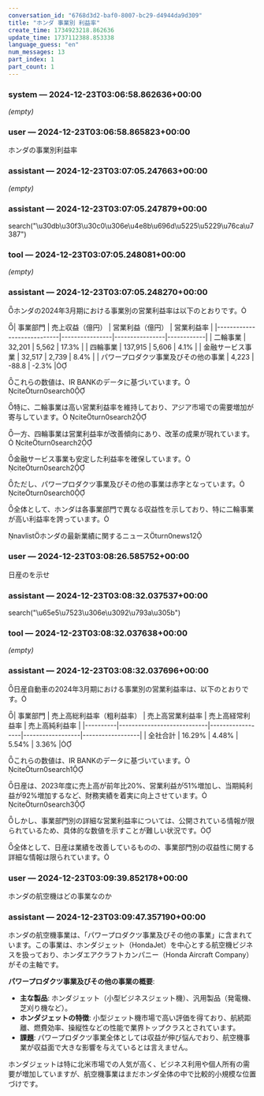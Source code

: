 ```yaml
---
conversation_id: "6768d3d2-baf0-8007-bc29-d4944da9d309"
title: "ホンダ 事業別 利益率"
create_time: 1734923218.862636
update_time: 1737112388.853338
language_guess: "en"
num_messages: 13
part_index: 1
part_count: 1
---
```


### system — 2024-12-23T03:06:58.862636+00:00

_(empty)_

### user — 2024-12-23T03:06:58.865823+00:00

ホンダの事業別利益率

### assistant — 2024-12-23T03:07:05.247663+00:00

_(empty)_

### assistant — 2024-12-23T03:07:05.247879+00:00

search("\u30db\u30f3\u30c0\u306e\u4e8b\u696d\u5225\u5229\u76ca\u7387")

### tool — 2024-12-23T03:07:05.248081+00:00

_(empty)_

### assistant — 2024-12-23T03:07:05.248270+00:00

ホンダの2024年3月期における事業別の営業利益率は以下のとおりです。

| 事業部門                   | 売上収益（億円） | 営業利益（億円） | 営業利益率 |
|----------------------------|----------------|----------------|------------|
| 二輪事業                   | 32,201         | 5,562          | 17.3%      |
| 四輪事業                   | 137,915        | 5,606          | 4.1%       |
| 金融サービス事業           | 32,517         | 2,739          | 8.4%       |
| パワープロダクツ事業及びその他の事業 | 4,223          | -88.8         | -2.3%      |

これらの数値は、IR BANKのデータに基づいています。 citeturn0search0

特に、二輪事業は高い営業利益率を維持しており、アジア市場での需要増加が寄与しています。 citeturn0search2

一方、四輪事業は営業利益率が改善傾向にあり、改革の成果が現れています。 citeturn0search2

金融サービス事業も安定した利益率を確保しています。 citeturn0search2

ただし、パワープロダクツ事業及びその他の事業は赤字となっています。 citeturn0search0

全体として、ホンダは各事業部門で異なる収益性を示しており、特に二輪事業が高い利益率を誇っています。

navlistホンダの最新業績に関するニュースturn0news12

### user — 2024-12-23T03:08:26.585752+00:00

日産のを示せ

### assistant — 2024-12-23T03:08:32.037537+00:00

search("\u65e5\u7523\u306e\u3092\u793a\u305b")

### tool — 2024-12-23T03:08:32.037638+00:00

_(empty)_

### assistant — 2024-12-23T03:08:32.037696+00:00

日産自動車の2024年3月期における事業別の営業利益率は、以下のとおりです。

| 事業部門 | 売上高総利益率（粗利益率） | 売上高営業利益率 | 売上高経常利益率 | 売上高純利益率 |
|----------|----------------------------|------------------|------------------|------------------|
| 全社合計 | 16.29%                     | 4.48%            | 5.54%            | 3.36%            |

これらの数値は、IR BANKのデータに基づいています。 citeturn0search1

日産は、2023年度に売上高が前年比20%、営業利益が51%増加し、当期純利益が92%増加するなど、財務実績を着実に向上させています。 citeturn0search3

しかし、事業部門別の詳細な営業利益率については、公開されている情報が限られているため、具体的な数値を示すことが難しい状況です。

全体として、日産は業績を改善しているものの、事業部門別の収益性に関する詳細な情報は限られています。

### user — 2024-12-23T03:09:39.852178+00:00

ホンダの航空機はどの事業なのか

### assistant — 2024-12-23T03:09:47.357190+00:00

ホンダの航空機事業は、「パワープロダクツ事業及びその他の事業」に含まれています。この事業は、ホンダジェット（HondaJet）を中心とする航空機ビジネスを扱っており、ホンダエアクラフトカンパニー（Honda Aircraft Company）がその主軸です。

**パワープロダクツ事業及びその他の事業の概要**:
- **主な製品**: ホンダジェット（小型ビジネスジェット機）、汎用製品（発電機、芝刈り機など）。
- **ホンダジェットの特徴**: 小型ジェット機市場で高い評価を得ており、航続距離、燃費効率、操縦性などの性能で業界トップクラスとされています。
- **課題**: パワープロダクツ事業全体としては収益が伸び悩んでおり、航空機事業が収益面で大きな影響を与えているとは言えません。

ホンダジェットは特に北米市場での人気が高く、ビジネス利用や個人所有の需要が増加していますが、航空機事業はまだホンダ全体の中で比較的小規模な位置づけです。
